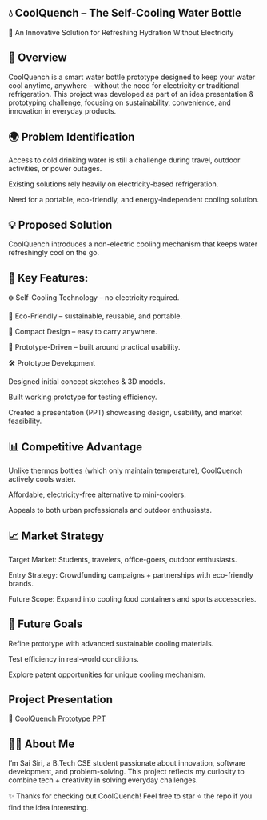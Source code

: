 ## 💧 CoolQuench – The Self-Cooling Water Bottle
🚀 An Innovative Solution for Refreshing Hydration Without Electricity

## 📖 Overview

CoolQuench is a smart water bottle prototype designed to keep your water cool anytime, anywhere – without the need for electricity or traditional refrigeration.
This project was developed as part of an idea presentation & prototyping challenge, focusing on sustainability, convenience, and innovation in everyday products.

## 🌍 Problem Identification

Access to cold drinking water is still a challenge during travel, outdoor activities, or power outages.

Existing solutions rely heavily on electricity-based refrigeration.

Need for a portable, eco-friendly, and energy-independent cooling solution.

## 💡 Proposed Solution

CoolQuench introduces a non-electric cooling mechanism that keeps water refreshingly cool on the go.

## 🔑 Key Features:

❄️ Self-Cooling Technology – no electricity required.

🌱 Eco-Friendly – sustainable, reusable, and portable.

🎒 Compact Design – easy to carry anywhere.

🧩 Prototype-Driven – built around practical usability.

🛠️ Prototype Development

Designed initial concept sketches & 3D models.

Built working prototype for testing efficiency.

Created a presentation (PPT) showcasing design, usability, and market feasibility.

## 📊 Competitive Advantage

Unlike thermos bottles (which only maintain temperature), CoolQuench actively cools water.

Affordable, electricity-free alternative to mini-coolers.

Appeals to both urban professionals and outdoor enthusiasts.

## 📈 Market Strategy

Target Market: Students, travelers, office-goers, outdoor enthusiasts.

Entry Strategy: Crowdfunding campaigns + partnerships with eco-friendly brands.

Future Scope: Expand into cooling food containers and sports accessories.

## 🎯 Future Goals

Refine prototype with advanced sustainable cooling materials.

Test efficiency in real-world conditions.

Explore patent opportunities for unique cooling mechanism.

## Project Presentation
📄 [CoolQuench Prototype PPT](CoolQuench-A-Self-Cooling-Water-Bottle..pptx)

## 👩‍💻 About Me

I’m Sai Siri, a B.Tech CSE student passionate about innovation, software development, and problem-solving.
This project reflects my curiosity to combine tech + creativity in solving everyday challenges.

✨ Thanks for checking out CoolQuench! Feel free to star ⭐ the repo if you find the idea interesting.

